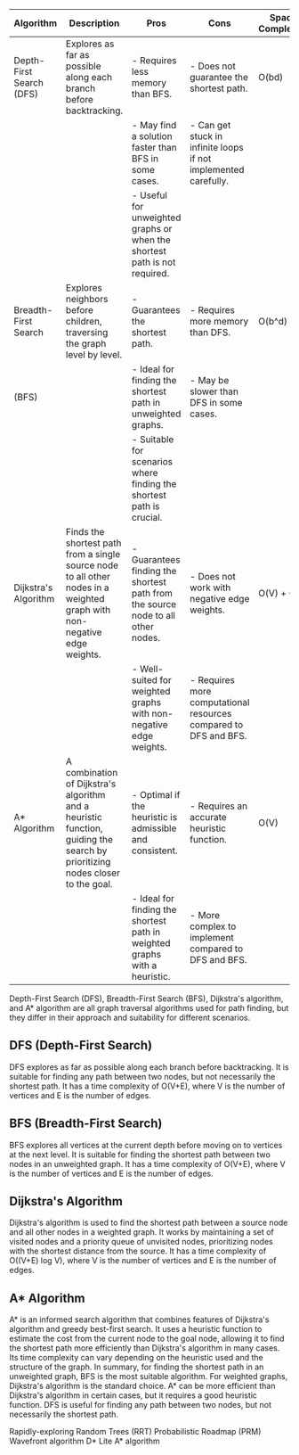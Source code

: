 | Algorithm                | Description                                                                            | Pros                                                                       | Cons                                                                   | Space Complexity | Time Complexity                  |
|--------------------------|----------------------------------------------------------------------------------------|----------------------------------------------------------------------------|------------------------------------------------------------------------|------------------|----------------------------------|
| Depth-First Search (DFS) | Explores as far as possible along each branch before backtracking.                      | - Requires less memory than BFS.                                           | - Does not guarantee the shortest path.                               | O(bd)            | O(b^m) in the worst case         |
|                          |                                                                                        | - May find a solution faster than BFS in some cases.                       | - Can get stuck in infinite loops if not implemented carefully.         |                  |                                  |
|                          |                                                                                        | - Useful for unweighted graphs or when the shortest path is not required.   |                                                                        |                  |                                  |
| Breadth-First Search     | Explores neighbors before children, traversing the graph level by level.               | - Guarantees the shortest path.                                            | - Requires more memory than DFS.                                      | O(b^d)           | O(b^d)                           |
| (BFS)                    |                                                                                        | - Ideal for finding the shortest path in unweighted graphs.                | - May be slower than DFS in some cases.                              |                  |                                  |
|                          |                                                                                        | - Suitable for scenarios where finding the shortest path is crucial.       |                                                                        |                  |                                  |
| Dijkstra's Algorithm     | Finds the shortest path from a single source node to all other nodes in a weighted graph with non-negative edge weights. | - Guarantees finding the shortest path from the source node to all other nodes. | - Does not work with negative edge weights.                           | O(V) + O(E)      | O((V + E) * log(V)) for binary heap |
|                          |                                                                                        | - Well-suited for weighted graphs with non-negative edge weights.          | - Requires more computational resources compared to DFS and BFS.        |                  |                                  |
| A* Algorithm             | A combination of Dijkstra's algorithm and a heuristic function, guiding the search by prioritizing nodes closer to the goal. | - Optimal if the heuristic is admissible and consistent.                    | - Requires an accurate heuristic function.                           | O(V)             | O(b^d) where d is the solution depth |
|                          |                                                                                        | - Ideal for finding the shortest path in weighted graphs with a heuristic.  | - More complex to implement compared to DFS and BFS.                   |                  |                                  |


Depth-First Search (DFS), Breadth-First Search (BFS), Dijkstra's algorithm, and A* algorithm are all graph traversal algorithms used for path finding, but they differ in their approach and suitability for different scenarios.
## DFS (Depth-First Search)
DFS explores as far as possible along each branch before backtracking. It is suitable for finding any path between two nodes, but not necessarily the shortest path. It has a time complexity of O(V+E), where V is the number of vertices and E is the number of edges.
## BFS (Breadth-First Search)
BFS explores all vertices at the current depth before moving on to vertices at the next level. It is suitable for finding the shortest path between two nodes in an unweighted graph. It has a time complexity of O(V+E), where V is the number of vertices and E is the number of edges.
## Dijkstra's Algorithm
Dijkstra's algorithm is used to find the shortest path between a source node and all other nodes in a weighted graph. It works by maintaining a set of visited nodes and a priority queue of unvisited nodes, prioritizing nodes with the shortest distance from the source. It has a time complexity of O((V+E) log V), where V is the number of vertices and E is the number of edges.
## A* Algorithm
A* is an informed search algorithm that combines features of Dijkstra's algorithm and greedy best-first search. It uses a heuristic function to estimate the cost from the current node to the goal node, allowing it to find the shortest path more efficiently than Dijkstra's algorithm in many cases. Its time complexity can vary depending on the heuristic used and the structure of the graph.
In summary, for finding the shortest path in an unweighted graph, BFS is the most suitable algorithm. For weighted graphs, Dijkstra's algorithm is the standard choice. A* can be more efficient than Dijkstra's algorithm in certain cases, but it requires a good heuristic function. DFS is useful for finding any path between two nodes, but not necessarily the shortest path.


Rapidly-exploring Random Trees (RRT)
Probabilistic Roadmap (PRM)
Wavefront algorithm
D* Lite
A* algorithm
